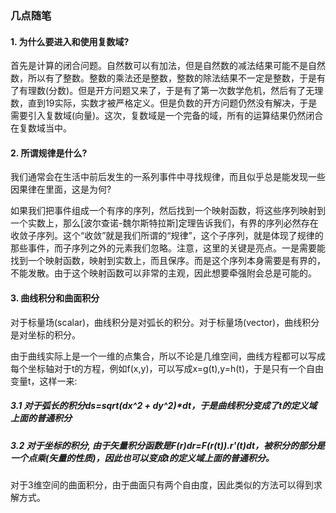 ### 几点随笔

#### 1. 为什么要进入和使用复数域?

首先是计算的闭合问题。自然数可以有加法，但是自然数的减法结果可能不是自然数，所以有了整数。整数的乘法还是整数，整数的除法结果不一定是整数，于是有了有理数(分数)。但是开方问题又来了，于是有了第一次数学危机，然后有了无理数，直到19实际，实数才被严格定义。但是负数的开方问题仍然没有解决，于是需要引入复数域(向量)。这次，复数域是一个完备的域，所有的运算结果仍然闭合在复数域当中。

#### 2. 所谓规律是什么?

我们通常会在生活中前后发生的一系列事件中寻找规律，而且似乎总是能发现一些因果律在里面，这是为何?

如果我们把事件组成一个有序的序列，然后找到一个映射函数，将这些序列映射到一个实数上，那么[波尔查诺-魏尔斯特拉斯]定理告诉我们，有界的序列必然存在收敛子序列。这个“收敛”就是我们所谓的“规律”，这个子序列，就是体现了规律的那些事件，而子序列之外的元素我们忽略。注意，这里的关键是亮点。一是需要能找到一个映射函数，映射到实数上，而且保序。而是这个序列本身需要是有界的，不能发散。由于这个映射函数可以非常的主观，因此想要牵强附会总是可能的。

#### 3. 曲线积分和曲面积分
对于标量场(scalar)，曲线积分是对弧长的积分。对于标量场(vector)，曲线积分是对坐标的积分。

由于曲线实际上是一个一维的点集合，所以不论是几维空间，曲线方程都可以写成每个坐标轴对于t的方程，例如f(x,y)，可以写成x=g(t),y=h(t)，于是只有一个自由变量t，这样一来:

##### 3.1 对于弧长的积分ds=sqrt(dx^2 + dy^2)*dt，于是曲线积分变成了t的定义域上面的普通积分

##### 3.2 对于坐标的积分, 由于矢量积分函数是F(r)dr=F(r(t)).r'(t)dt，被积分的部分是一个点乘(矢量的性质)，因此也可以变成t的定义域上面的普通积分。

对于3维空间的曲面积分，由于曲面只有两个自由度，因此类似的方法可以得到求解方式。